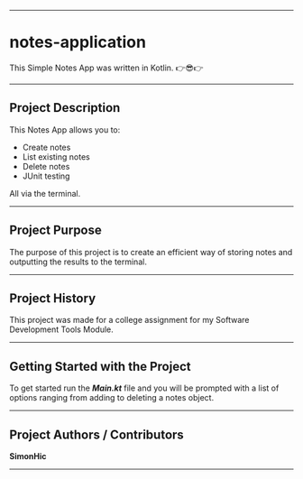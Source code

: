 ____________________________________________________________________________
# **notes-application**
This Simple Notes App was written in Kotlin. 👉😎👉
____________________________________________________________________________

## Project Description
This Notes App allows you to: 

+ Create notes
+ List existing notes
+ Delete notes
+ JUnit testing

All via the terminal.
____________________________________________________________________________

## Project Purpose
The purpose of this project is to create an efficient way of storing notes and outputting the results to the terminal.
____________________________________________________________________________

## Project History
  This project was made for a college assignment for my Software Development Tools Module. 
____________________________________________________________________________

## Getting Started with the Project
To get started run the ***Main.kt*** file and you will be prompted with a list of options ranging from adding to deleting a notes object.

____________________________________________________________________________

## Project Authors / Contributors
 **SimonHic**
 ____________________________________________________________________________
